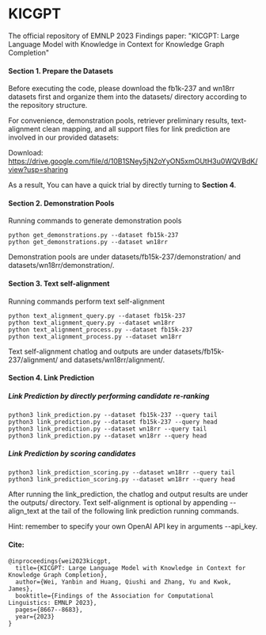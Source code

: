 # KICGPT
The official repository of EMNLP 2023 Findings paper: "KICGPT: Large Language Model with Knowledge in Context for Knowledge Graph Completion"


#### Section 1. Prepare the Datasets
Before executing the code, please download the fb1k-237 and wn18rr datasets first and organize them into the datasets/ directory according to the repository structure.

For convenience, demonstration pools, retriever preliminary results, text-alignment clean mapping, and all support files for link prediction are involved in our provided datasets:

Download: https://drive.google.com/file/d/10B1SNey5jN2oYyON5xmOUtH3u0WQVBdK/view?usp=sharing

As a result, You can have a quick trial by directly turning to **Section 4**.


#### Section 2. Demonstration Pools
Running commands to generate demonstration pools
~~~
python get_demonstrations.py --dataset fb15k-237
python get_demonstrations.py --dataset wn18rr
~~~
Demonstration pools are under datasets/fb15k-237/demonstration/ and datasets/wn18rr/demonstration/.


#### Section 3. Text self-alignment
Running commands perform text self-alignment
~~~
python text_alignment_query.py --dataset fb15k-237
python text_alignment_query.py --dataset wn18rr
python text_alignment_process.py --dataset fb15k-237
python text_alignment_process.py --dataset wn18rr
~~~
Text self-alignment chatlog and outputs are under datasets/fb15k-237/alignment/ and datasets/wn18rr/alignment/.



#### Section 4. Link Prediction


##### Link Prediction by directly performing candidate re-ranking
~~~
python3 link_prediction.py --dataset fb15k-237 --query tail
python3 link_prediction.py --dataset fb15k-237 --query head
python3 link_prediction.py --dataset wn18rr --query tail
python3 link_prediction.py --dataset wn18rr --query head
~~~
##### Link Prediction by scoring candidates
~~~
python3 link_prediction_scoring.py --dataset wn18rr --query tail
python3 link_prediction_scoring.py --dataset wn18rr --query head
~~~

After running the link_prediction, the chatlog and output results are under the outputs/ directory. Text self-alignment is optional by appending --align_text at the tail of the following link prediction running commands.

Hint: remember to specify your own OpenAI API key in arguments --api_key.




#### Cite:
~~~
@inproceedings{wei2023kicgpt,
  title={KICGPT: Large Language Model with Knowledge in Context for Knowledge Graph Completion},
  author={Wei, Yanbin and Huang, Qiushi and Zhang, Yu and Kwok, James},
  booktitle={Findings of the Association for Computational Linguistics: EMNLP 2023},
  pages={8667--8683},
  year={2023}
}
~~~

